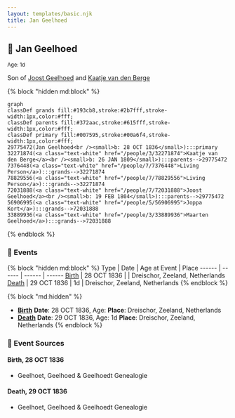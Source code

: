```yaml
---
layout: templates/basic.njk
title: Jan Geelhoed
---
```

## 🔵 Jan Geelhoed
<small>Age: 1d</small>

Son of [Joost Geelhoed](/people/7/72031888) and [Kaatje van den Berge](/people/3/32271874)

{% block "hidden md:block" %}
```mermaid
graph
classDef grands fill:#193cb8,stroke:#2b7fff,stroke-width:1px,color:#fff;
classDef parents fill:#372aac,stroke:#615fff,stroke-width:1px,color:#fff;
classDef primary fill:#007595,stroke:#00a6f4,stroke-width:1px,color:#fff;
29775472(Jan Geelhoed<br /><small>b: 28 OCT 1836</small>):::primary
32271874(<a class="text-white" href="/people/3/32271874">Kaatje van den Berge</a><br /><small>b: 26 JAN 1809</small>):::parents-->29775472
7376448(<a class="text-white" href="/people/7/7376448">Living Person</a>):::grands-->32271874
78829556(<a class="text-white" href="/people/7/78829556">Living Person</a>):::grands-->32271874
72031888(<a class="text-white" href="/people/7/72031888">Joost Geelhoed</a><br /><small>b: 19 FEB 1804</small>):::parents-->29775472
56906995(<a class="text-white" href="/people/5/56906995">Joppa Kort</a>):::grands-->72031888
33889936(<a class="text-white" href="/people/3/33889936">Maarten Geelhoed</a>):::grands-->72031888
```
{% endblock %}

### 📆 Events

{% block "hidden md:block" %}
Type | Date | Age at Event | Place
------ | ------ | ------ | ------
[Birth](#event-event-2) | 28 OCT 1836 |  | Dreischor, Zeeland, Netherlands
[Death](#event-event-3) | 29 OCT 1836 | 1d | Dreischor, Zeeland, Netherlands
{% endblock %}

{% block "md:hidden" %}
- **[Birth](#event-event-2)**
**Date**: 28 OCT 1836, Age:
**Place**: Dreischor, Zeeland, Netherlands
- **[Death](#event-event-3)**
**Date**: 29 OCT 1836, Age: 1d
**Place**: Dreischor, Zeeland, Netherlands
{% endblock %}

### 📰 Event Sources

#### <a id="event-event-2"></a> Birth, 28 OCT 1836
* Geelhoet, Geelhoed & Geelhoedt Genealogie

#### <a id="event-event-3"></a> Death, 29 OCT 1836
* Geelhoet, Geelhoed & Geelhoedt Genealogie